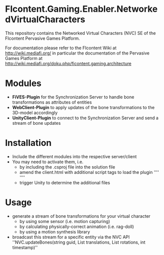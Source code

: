 FIcontent.Gaming.Enabler.NetworkedVirtualCharacters
===================================================

This repository contains the Networked Virtual Characters (NVC) SE of the FIcontent Pervasive Games Platform.

For documentation please refer to the FIcontent Wiki at http://wiki.mediafi.org/ in particular the documentation of the Pervasive Games Platform at http://wiki.mediafi.org/doku.php/ficontent.gaming.architecture


Modules
=====================

 * **FiVES-Plugin** for the Synchronization Server to handle bone transformations as attributes of entities
 * **WebClient-Plugin** to apply updates of the bone transformations to the 3D-model accordingly
 * **UnityClient-Plugin** to connect to the Synchronization Server and send a stream of bone updates

Installation
=====================

 * Include the different modules into the respective server/client
 * You may need to activate them,  i.e.
   * by including the .csproj file into the solution file
   * amend the client.html with additional script tags to load the plugin
     ''<!-- Networked Virtual Character SE -->''
     ''<script type="text/javascript" src="scripts/plugins/networkedvirtualcharacter/nvc.js"></script>''
   * trigger Unity to determine the additional files

Usage
=====================

 * generate a stream of bone transformations for your virtual character
   * by using some sensor (i.e. motion capturing)
   * by calculating physically-correct animation (i.e. rag-doll)
   * by using a motion synthesis library
 * broadcast this stream for a specific entity via the NVC API
   ''NVC.updateBones(string guid, List<Vector> translations, List<Quat> rotations, int timestamp)''

